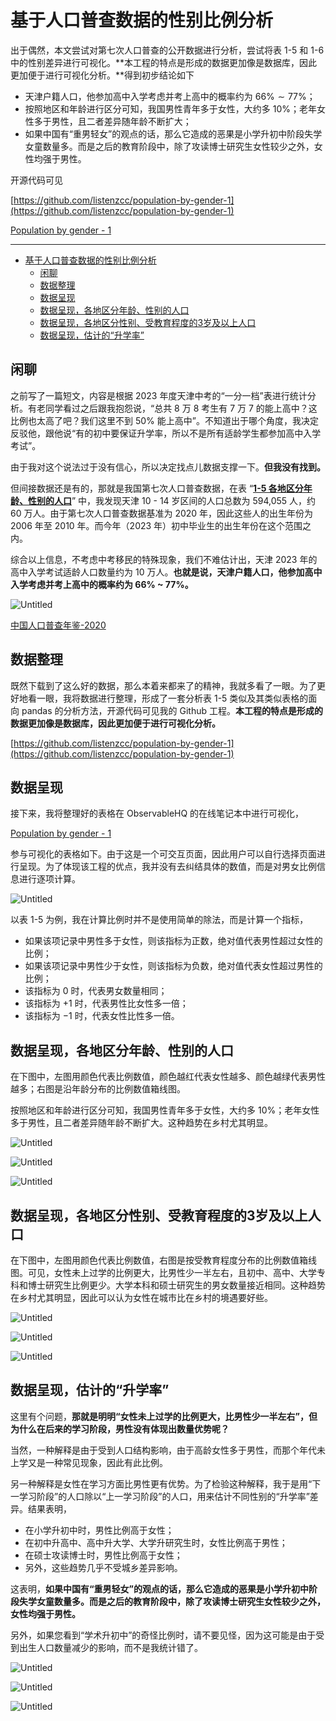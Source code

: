# 基于人口普查数据的性别比例分析

出于偶然，本文尝试对第七次人口普查的公开数据进行分析，尝试将表 1-5 和 1-6 中的性别差异进行可视化。**本工程的特点是形成的数据更加像是数据库，因此更加便于进行可视化分析。**得到初步结论如下

- 天津户籍人口，他参加高中入学考虑并考上高中的概率约为 $66 \% \sim 77 \%$；
- 按照地区和年龄进行区分可知，我国男性青年多于女性，大约多 $10 \%$；老年女性多于男性，且二者差异随年龄不断扩大；
- 如果中国有“重男轻女”的观点的话，那么它造成的恶果是小学升初中阶段失学女童数量多。而是之后的教育阶段中，除了攻读博士研究生女性较少之外，女性均强于男性。

开源代码可见

[https://github.com/listenzcc/population-by-gender-1](https://github.com/listenzcc/population-by-gender-1)

[Population by gender - 1](https://observablehq.com/@listenzcc/population-by-gender-1)

---
- [基于人口普查数据的性别比例分析](#基于人口普查数据的性别比例分析)
  - [闲聊](#闲聊)
  - [数据整理](#数据整理)
  - [数据呈现](#数据呈现)
  - [数据呈现，各地区分年龄、性别的人口](#数据呈现各地区分年龄性别的人口)
  - [数据呈现，各地区分性别、受教育程度的3岁及以上人口](#数据呈现各地区分性别受教育程度的3岁及以上人口)
  - [数据呈现，估计的“升学率”](#数据呈现估计的升学率)


## 闲聊

之前写了一篇短文，内容是根据 2023 年度天津中考的“一分一档”表进行统计分析。有老同学看过之后跟我抱怨说，“总共 8 万 8 考生有 7 万 7 的能上高中？这比例也太高了吧？我们这里不到 50% 能上高中”。不知道出于哪个角度，我决定反驳他，跟他说“有的初中要保证升学率，所以不是所有适龄学生都参加高中入学考试”。

由于我对这个说法过于没有信心，所以决定找点儿数据支撑一下。**但我没有找到。**

但间接数据还是有的，那就是我国第七次人口普查数据，在表 “**[1-5 各地区分年龄、性别的人口](http://www.stats.gov.cn/sj/pcsj/rkpc/7rp/zk/html/A0105.jpg)**” 中，我发现天津 10 - 14 岁区间的人口总数为 594,055 人，约 60 万人。由于第七次人口普查数据基准为 2020 年，因此这些人的出生年份为 2006 年至 2010 年。而今年（2023 年）初中毕业生的出生年份在这个范围之内。

综合以上信息，不考虑中考移民的特殊现象，我们不难估计出，天津 2023 年的高中入学考试适龄人口数量约为 10 万人。**也就是说，天津户籍人口，他参加高中入学考虑并考上高中的概率约为 66% ~ 77%。**

![Untitled](%E5%9F%BA%E4%BA%8E%E4%BA%BA%E5%8F%A3%E6%99%AE%E6%9F%A5%E6%95%B0%E6%8D%AE%E7%9A%84%E6%80%A7%E5%88%AB%E6%AF%94%E4%BE%8B%E5%88%86%E6%9E%90%20f1db7aed281a4d15b1f751c5210ea761/Untitled.png)

[中国人口普查年鉴-2020](http://www.stats.gov.cn/sj/pcsj/rkpc/7rp/zk/indexch.htm)

## 数据整理

既然下载到了这么好的数据，那么本着来都来了的精神，我就多看了一眼。为了更好地看一眼，我将数据进行整理，形成了一套分析表 1-5 类似及其类似表格的面向 pandas 的分析方法，开源代码可见我的 Github 工程。**本工程的特点是形成的数据更加像是数据库，因此更加便于进行可视化分析。**

[https://github.com/listenzcc/population-by-gender-1](https://github.com/listenzcc/population-by-gender-1)

## 数据呈现

接下来，我将整理好的表格在 ObservableHQ 的在线笔记本中进行可视化，

[Population by gender - 1](https://observablehq.com/@listenzcc/population-by-gender-1)

参与可视化的表格如下。由于这是一个可交互页面，因此用户可以自行选择页面进行呈现。为了体现该工程的优点，我并没有去纠结具体的数值，而是对男女比例信息进行逐项计算。

![Untitled](%E5%9F%BA%E4%BA%8E%E4%BA%BA%E5%8F%A3%E6%99%AE%E6%9F%A5%E6%95%B0%E6%8D%AE%E7%9A%84%E6%80%A7%E5%88%AB%E6%AF%94%E4%BE%8B%E5%88%86%E6%9E%90%20f1db7aed281a4d15b1f751c5210ea761/Untitled%201.png)

以表 1-5 为例，我在计算比例时并不是使用简单的除法，而是计算一个指标，

- 如果该项记录中男性多于女性，则该指标为正数，绝对值代表男性超过女性的比例；
- 如果该项记录中男性少于女性，则该指标为负数，绝对值代表女性超过男性的比例；
- 该指标为 $0$ 时，代表男女数量相同；
- 该指标为 $+1$ 时，代表男性比女性多一倍；
- 该指标为 $-1$ 时，代表女性比性多一倍。

## 数据呈现，各地区分年龄、性别的人口

在下图中，左图用颜色代表比例数值，颜色越红代表女性越多、颜色越绿代表男性越多；右图是沿年龄分布的比例数值箱线图。

按照地区和年龄进行区分可知，我国男性青年多于女性，大约多 $10 \%$；老年女性多于男性，且二者差异随年龄不断扩大。这种趋势在乡村尤其明显。

![Untitled](%E5%9F%BA%E4%BA%8E%E4%BA%BA%E5%8F%A3%E6%99%AE%E6%9F%A5%E6%95%B0%E6%8D%AE%E7%9A%84%E6%80%A7%E5%88%AB%E6%AF%94%E4%BE%8B%E5%88%86%E6%9E%90%20f1db7aed281a4d15b1f751c5210ea761/Untitled%202.png)

![Untitled](%E5%9F%BA%E4%BA%8E%E4%BA%BA%E5%8F%A3%E6%99%AE%E6%9F%A5%E6%95%B0%E6%8D%AE%E7%9A%84%E6%80%A7%E5%88%AB%E6%AF%94%E4%BE%8B%E5%88%86%E6%9E%90%20f1db7aed281a4d15b1f751c5210ea761/Untitled%203.png)

![Untitled](%E5%9F%BA%E4%BA%8E%E4%BA%BA%E5%8F%A3%E6%99%AE%E6%9F%A5%E6%95%B0%E6%8D%AE%E7%9A%84%E6%80%A7%E5%88%AB%E6%AF%94%E4%BE%8B%E5%88%86%E6%9E%90%20f1db7aed281a4d15b1f751c5210ea761/Untitled%204.png)

## 数据呈现，各地区分性别、受教育程度的3岁及以上人口

在下图中，左图用颜色代表比例数值，右图是按受教育程度分布的比例数值箱线图。可见，女性未上过学的比例更大，比男性少一半左右，且初中、高中、大学专科和博士研究生比例更少。大学本科和硕士研究生的男女数量接近相同。这种趋势在乡村尤其明显，因此可以认为女性在城市比在乡村的境遇要好些。

![Untitled](%E5%9F%BA%E4%BA%8E%E4%BA%BA%E5%8F%A3%E6%99%AE%E6%9F%A5%E6%95%B0%E6%8D%AE%E7%9A%84%E6%80%A7%E5%88%AB%E6%AF%94%E4%BE%8B%E5%88%86%E6%9E%90%20f1db7aed281a4d15b1f751c5210ea761/Untitled%205.png)

![Untitled](%E5%9F%BA%E4%BA%8E%E4%BA%BA%E5%8F%A3%E6%99%AE%E6%9F%A5%E6%95%B0%E6%8D%AE%E7%9A%84%E6%80%A7%E5%88%AB%E6%AF%94%E4%BE%8B%E5%88%86%E6%9E%90%20f1db7aed281a4d15b1f751c5210ea761/Untitled%206.png)

![Untitled](%E5%9F%BA%E4%BA%8E%E4%BA%BA%E5%8F%A3%E6%99%AE%E6%9F%A5%E6%95%B0%E6%8D%AE%E7%9A%84%E6%80%A7%E5%88%AB%E6%AF%94%E4%BE%8B%E5%88%86%E6%9E%90%20f1db7aed281a4d15b1f751c5210ea761/Untitled%207.png)

## 数据呈现，估计的“升学率”

这里有个问题，**那就是明明“女性未上过学的比例更大，比男性少一半左右”，但为什么在后来的学习阶段，男性没有体现出数量优势呢？**

当然，一种解释是由于受到人口结构影响，由于高龄女性多于男性，而那个年代未上学又是一种常见现象，因此有此比例。

另一种解释是女性在学习方面比男性更有优势。为了检验这种解释，我于是用“下一学习阶段”的人口除以“上一学习阶段”的人口，用来估计不同性别的“升学率”差异。结果表明，

- 在小学升初中时，男性比例高于女性；
- 在初中升高中、高中升大学、大学升研究生时，女性比例高于男性；
- 在硕士攻读博士时，男性比例高于女性；
- 另外，这些趋势几乎不受城乡差异影响。

这表明，**如果中国有“重男轻女”的观点的话，那么它造成的恶果是小学升初中阶段失学女童数量多。而是之后的教育阶段中，除了攻读博士研究生女性较少之外，女性均强于男性。**

另外，如果您看到“学术升初中”的奇怪比例时，请不要见怪，因为这可能是由于受到出生人口数量减少的影响，而不是我统计错了。

![Untitled](%E5%9F%BA%E4%BA%8E%E4%BA%BA%E5%8F%A3%E6%99%AE%E6%9F%A5%E6%95%B0%E6%8D%AE%E7%9A%84%E6%80%A7%E5%88%AB%E6%AF%94%E4%BE%8B%E5%88%86%E6%9E%90%20f1db7aed281a4d15b1f751c5210ea761/Untitled%208.png)

![Untitled](%E5%9F%BA%E4%BA%8E%E4%BA%BA%E5%8F%A3%E6%99%AE%E6%9F%A5%E6%95%B0%E6%8D%AE%E7%9A%84%E6%80%A7%E5%88%AB%E6%AF%94%E4%BE%8B%E5%88%86%E6%9E%90%20f1db7aed281a4d15b1f751c5210ea761/Untitled%209.png)

![Untitled](%E5%9F%BA%E4%BA%8E%E4%BA%BA%E5%8F%A3%E6%99%AE%E6%9F%A5%E6%95%B0%E6%8D%AE%E7%9A%84%E6%80%A7%E5%88%AB%E6%AF%94%E4%BE%8B%E5%88%86%E6%9E%90%20f1db7aed281a4d15b1f751c5210ea761/Untitled%2010.png)